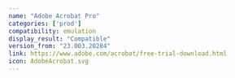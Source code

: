 ```yaml
---
name: "Adobe Acrobat Pro"
categories: ['prod']
compatibility: emulation
display_result: "Compatible"
version_from: "23.003.20284"
link: https://www.adobe.com/acrobat/free-trial-download.html
icon: AdobeAcrobat.svg
---
```


